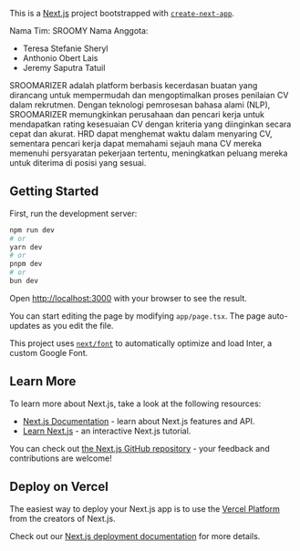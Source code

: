 This is a [Next.js](https://nextjs.org/) project bootstrapped with [`create-next-app`](https://github.com/vercel/next.js/tree/canary/packages/create-next-app).

Nama Tim: SROOMY
Nama Anggota:
- Teresa Stefanie Sheryl
- Anthonio Obert Lais
- Jeremy Saputra Tatuil

SROOMARIZER adalah platform berbasis kecerdasan buatan yang dirancang untuk mempermudah dan mengoptimalkan proses penilaian CV dalam rekrutmen. Dengan teknologi pemrosesan bahasa alami (NLP), SROOMARIZER memungkinkan perusahaan dan pencari kerja untuk mendapatkan rating kesesuaian CV dengan kriteria yang diinginkan secara cepat dan akurat. HRD dapat menghemat waktu dalam menyaring CV, sementara pencari kerja dapat memahami sejauh mana CV mereka memenuhi persyaratan pekerjaan tertentu, meningkatkan peluang mereka untuk diterima di posisi yang sesuai.

## Getting Started

First, run the development server:

```bash
npm run dev
# or
yarn dev
# or
pnpm dev
# or
bun dev
```

Open [http://localhost:3000](http://localhost:3000) with your browser to see the result.

You can start editing the page by modifying `app/page.tsx`. The page auto-updates as you edit the file.

This project uses [`next/font`](https://nextjs.org/docs/basic-features/font-optimization) to automatically optimize and load Inter, a custom Google Font.

## Learn More

To learn more about Next.js, take a look at the following resources:

- [Next.js Documentation](https://nextjs.org/docs) - learn about Next.js features and API.
- [Learn Next.js](https://nextjs.org/learn) - an interactive Next.js tutorial.

You can check out [the Next.js GitHub repository](https://github.com/vercel/next.js/) - your feedback and contributions are welcome!

## Deploy on Vercel

The easiest way to deploy your Next.js app is to use the [Vercel Platform](https://vercel.com/new?utm_medium=default-template&filter=next.js&utm_source=create-next-app&utm_campaign=create-next-app-readme) from the creators of Next.js.

Check out our [Next.js deployment documentation](https://nextjs.org/docs/deployment) for more details.
